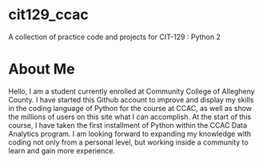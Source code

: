 # cit129_ccac
A collection of practice code and projects for CIT-129 : Python 2

# About Me
Hello, I am a student currently enrolled at Community College of Allegheny County. 
I have started this Github account to improve and display my skills in the coding 
language of Python for the course at CCAC, as well as show the millions of users 
on this site what I can accomplish. At the start of this course, I have taken the
first installment of Python within the CCAC Data Analytics program. I am looking 
forward to expanding my knowledge with coding not only from a personal level, but
working inside a community to learn and gain more experience. 

